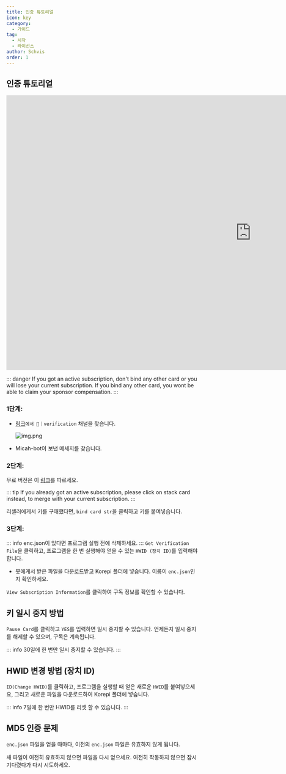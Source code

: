 ```yaml
---
title: 인증 튜토리얼
icon: key
category:
  - 가이드
tag:
  - 시작
  - 라이선스
author: Schvis
order: 1
---
```

## 인증 튜토리얼

<div class="iframe-container"><iframe width="1280" height="720" src="https://www.youtube.com/embed/ST9akMsGJog" title="How to activate your key - Korepi" frameborder="0" allow="accelerometer; autoplay; clipboard-write; encrypted-media; gyroscope; picture-in-picture; web-share" referrerpolicy="strict-origin-when-cross-origin" allowfullscreen></iframe></div>

::: danger If you got an active subscription, don't bind any other card or you will lose your current subscription. If you bind any other card, you wont be able to claim your sponsor compensation.
:::

### 1단계:
- [링크](https://discord.com/channels/1069057220802781265/1203687333107335198)`에서 🔐｜verification` 채널을 찾습니다. 

  ![img.png](/assets/images/docs/202402/verify-1.png)
- Micah-bot이 보낸 메세지를 찾습니다.
### 2단계:
무료 버전은 이 [링크](free.md)를 따르세요.

::: tip If you already got an active subscription, please click on stack card instead, to merge with your current subscription.
:::

리셀러에게서 키를 구매했다면, `bind card str`을 클릭하고 키를 붙여넣습니다.

### 3단계:
::: info enc.json이 있다면 프로그램 실행 전에 삭제하세요.
:::
`Get Verification File`을 클릭하고, 프로그램을 한 번 실행해야 얻을 수 있는 `HWID (장치 ID)`를 입력해야 합니다.
- 봇에게서 받은 파일을 다운로드받고 Korepi 폴더에 넣습니다. 이름이 `enc.json`인지 확인하세요.

`View Subscription Information`를 클릭하여 구독 정보를 확인할 수 있습니다.

## 키 일시 중지 방법

`Pause Card`를 클릭하고 `YES`를 입력하면 일시 중지할 수 있습니다. 언제든지 일시 중지를 해제할 수 있으며, 구독은 계속됩니다.

::: info 30일에 한 번만 일시 중지할 수 있습니다.
:::

## HWID 변경 방법 (장치 ID)

`ID(Change HWID)`를 클릭하고, 프로그램을 실행할 때 얻은 새로운 `HWID`를 붙여넣으세요, 그리고 새로운 파일을 다운로드하여 Korepi 폴더에 넣습니다.

::: info 7일에 한 번만 HWID를 리셋 할 수 있습니다.
:::

## MD5 인증 문제
`enc.json` 파일을 얻을 때마다, 이전의 `enc.json` 파일은 유효하지 않게 됩니다.

새 파일이 여전히 유효하지 않으면 파일을 다시 얻으세요. 여전히 작동하지 않으면 잠시 기다렸다가 다시 시도하세요.
